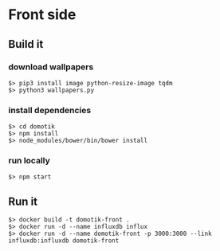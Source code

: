 # Front side

## Build it

### download wallpapers
```
$> pip3 install image python-resize-image tqdm
$> python3 wallpapers.py
```

### install dependencies
```
$> cd domotik
$> npm install
$> node_modules/bower/bin/bower install
```

### run locally
```
$> npm start
```

## Run it

```
$> docker build -t domotik-front .
$> docker run -d --name influxdb influx
$> docker run -d --name domotik-front -p 3000:3000 --link influxdb:influxdb domotik-front
```
